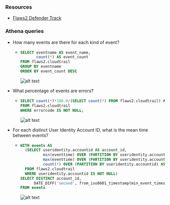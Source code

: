 ### Resources
- [Flaws2 Defender Track](http://flaws2.cloud/defender.htm)

### Athena queries
- How many events are there for each kind of event?
  - ```sql
    SELECT eventname AS event_name,
           count(*) AS event_count
    FROM flaws2.cloudtrail
    GROUP BY eventname
    ORDER BY event_count DESC
    ```
    ![alt text](https://user-images.githubusercontent.com/38987117/78983251-d8217600-7af1-11ea-9a99-0e7fc6688167.png)
- What percentage of events are errors?
  - ```sql
    SELECT count(*)*100.0/(SELECT count(*) FROM flaws2.cloudtrail) AS event_error_percentage
    FROM flaws2.cloudtrail
    WHERE errorcode IS NOT NULL;
    ```
    ![alt text](https://user-images.githubusercontent.com/38987117/78983728-c2608080-7af2-11ea-9d1b-5f3a745c0b20.png)

- For each distinct User Identity Account ID, what is the mean time between events?
  - ```sql
    WITH events AS 
      (SELECT useridentity.accountid AS account_id,
              min(eventtime) OVER (PARTITION BY useridentity.accountid) AS min_event_timestamp, 
              max(eventtime) OVER (PARTITION BY useridentity.accountid) AS max_event_timestamp, 
              count(*) OVER (PARTITION BY useridentity.accountid) AS event_count
      FROM flaws2.cloudtrail
      WHERE useridentity.accountid IS NOT NULL)
    SELECT DISTINCT account_id,
          DATE_DIFF('second', from_iso8601_timestamp(min_event_timestamp), from_iso8601_timestamp(max_event_timestamp))*1.0/(event_count-1) AS mean_interval_in_second
    FROM events
    ```
    ![alt text](https://user-images.githubusercontent.com/38987117/78983889-15d2ce80-7af3-11ea-8248-ac69d8259afc.png)
